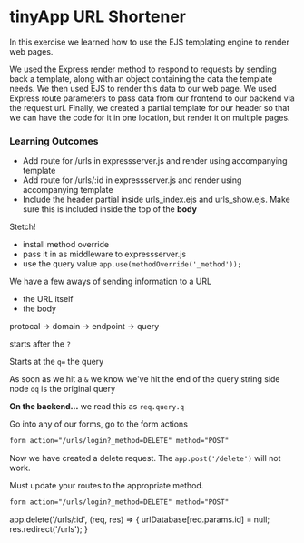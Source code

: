 # tinyApp URL Shortener

In this exercise we learned how to use the EJS templating engine to render web pages.

We used the Express render method to respond to requests by sending back a template, along with an object containing the data the template needs. We then used EJS to render this data to our web page. We used Express route parameters to pass data from our frontend to our backend via the request url. Finally, we created a partial template for our header so that we can have the code for it in one location, but render it on multiple pages.


### Learning Outcomes
- Add route for /urls in expressserver.js and render using accompanying template
- Add route for /urls/:id in expressserver.js and render using accompanying template
- Include the header partial inside urls_index.ejs and urls_show.ejs. Make sure this is included inside the top of the **body**

Stetch!

- install method override
- pass it in as middleware to expressserver.js
- use the query value
`app.use(methodOverride('_method'));`

We have a few aways of sending information to a URL
- the URL itself
- the body


protocal -> domain -> endpoint -> query

starts after the `?`

Starts at the `q=` the query

As soon as we hit a `&` we know we've hit the end of the query string
 side node `oq` is the original query

**On the backend...**
we read this as 
`req.query.q`

Go into any of our forms, go to the form actions
```html
form action="/urls/login?_method=DELETE" method="POST"

```
Now we have created a delete request. The `app.post('/delete')` will not work. 

Must update your routes to the appropriate method.

```html
form action="/urls/login?_method=DELETE" method="POST"

```
app.delete('/urls/:id', (req, res) => {
  urlDatabase[req.params.id] = null;
  res.redirect('/urls');
}

```
